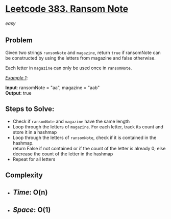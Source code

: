 # [Leetcode 383. Ransom Note][Link]

###### easy

## Problem
Given two strings `ransomNote` and `magazine`, return `true` if ransomNote can be constructed by using the letters from magazine and false otherwise.

Each letter in `magazine` can only be used once in `ransomNote`.

<ins>_Example 1_</ins>:

**Input**: ransomNote = "aa", magazine = "aab"\
**Output**: true
## Steps to Solve:
- Check if `ransomNote` and `magazine` have the same length
- Loop through the letters of `magazine`. For each letter, track its count and store it in a hashmap
- Loop through the letters of `ransomNote`, check if it is contained in the hashmap.\
  return False if not contained or if the count of the letter is already 0; else decrease the count of the letter in the hashmap
- Repeat for all letters


## Complexity

- *Time*: __O(n)__
  - 
- *Space*: __O(1)__
  - 


    







[Link]: https://leetcode.com/problems/ransom-note/description/

